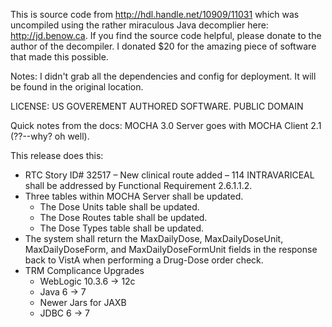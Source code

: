 This is source code from http://hdl.handle.net/10909/11031 which was uncompiled
using the rather miraculous Java decomplier here: http://jd.benow.ca. If you
find the source code helpful, please donate to the author of the decompiler.
I donated $20 for the amazing piece of software that made this possible.

Notes: I didn't grab all the dependencies and config for deployment. It will be
found in the original location.

LICENSE: US GOVEREMENT AUTHORED SOFTWARE. PUBLIC DOMAIN

Quick notes from the docs:
MOCHA 3.0 Server goes with MOCHA Client 2.1 (??--why? oh well).

This release does this:

 * RTC Story ID# 32517 – New clinical route added – 114 INTRAVARICEAL shall be addressed by Functional Requirement 2.6.1.1.2.
 * Three tables within MOCHA Server shall be updated. 
   * The Dose Units table shall be updated.
   * The Dose Routes table shall be updated.
   * The Dose Types table shall be updated.
 * The system shall return the MaxDailyDose, MaxDailyDoseUnit, MaxDailyDoseForm, and MaxDailyDoseFormUnit fields in the response back to VistA when performing a Drug-Dose order check.
 * TRM Complicance Upgrades
   * WebLogic 10.3.6 -> 12c
   * Java 6 -> 7
   * Newer Jars for JAXB
   * JDBC 6 -> 7


